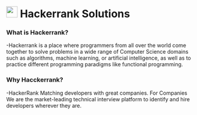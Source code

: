 <h1> <img height = 30 width = 30 src = "https://tse1.mm.bing.net/th?id=OIP.z-0_TVwzlDzP8Gj5WQtvzgAAAA&pid=Api&P=0"> Hackerrank Solutions </h1>
<h3>What is Hackerrank?</h3>

-Hackerrank is a place where programmers from all over the world come together to solve problems in a wide range of Computer Science domains such as algorithms, machine learning, or artificial intelligence, as well as to practice different programming paradigms like functional programming.


<h3>Why Hacckerrank?</h3>
-HackerRank Matching developers with great companies. For Companies We are the market-leading technical interview platform to identify and hire developers wherever they are.

